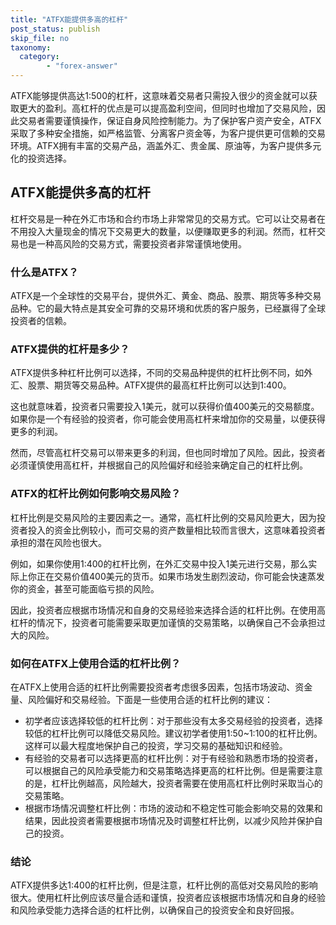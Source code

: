 ```yaml
---
title: "ATFX能提供多高的杠杆"
post_status: publish
skip_file: no
taxonomy:
  category:
        - "forex-answer"
---
```


ATFX能够提供高达1:500的杠杆，这意味着交易者只需投入很少的资金就可以获取更大的盈利。高杠杆的优点是可以提高盈利空间，但同时也增加了交易风险，因此交易者需要谨慎操作，保证自身风险控制能力。为了保护客户资产安全，ATFX采取了多种安全措施，如严格监管、分离客户资金等，为客户提供更可信赖的交易环境。ATFX拥有丰富的交易产品，涵盖外汇、贵金属、原油等，为客户提供多元化的投资选择。

## ATFX能提供多高的杠杆

杠杆交易是一种在外汇市场和合约市场上非常常见的交易方式。它可以让交易者在不用投入大量现金的情况下交易更大的数量，以便赚取更多的利润。然而，杠杆交易也是一种高风险的交易方式，需要投资者非常谨慎地使用。

### 什么是ATFX？

ATFX是一个全球性的交易平台，提供外汇、黄金、商品、股票、期货等多种交易品种。它的最大特点是其安全可靠的交易环境和优质的客户服务，已经赢得了全球投资者的信赖。

### ATFX提供的杠杆是多少？

ATFX提供多种杠杆比例可以选择，不同的交易品种提供的杠杆比例不同，如外汇、股票、期货等交易品种。ATFX提供的最高杠杆比例可以达到1:400。

这也就意味着，投资者只需要投入1美元，就可以获得价值400美元的交易额度。如果你是一个有经验的投资者，你可能会使用高杠杆来增加你的交易量，以便获得更多的利润。

然而，尽管高杠杆交易可以带来更多的利润，但也同时增加了风险。因此，投资者必须谨慎使用高杠杆，并根据自己的风险偏好和经验来确定自己的杠杆比例。

### ATFX的杠杆比例如何影响交易风险？

杠杆比例是交易风险的主要因素之一。通常，高杠杆比例的交易风险更大，因为投资者投入的资金比例较小，而可交易的资产数量相比较而言很大，这意味着投资者承担的潜在风险也很大。

例如，如果你使用1:400的杠杆比例，在外汇交易中投入1美元进行交易，那么实际上你正在交易价值400美元的货币。如果市场发生剧烈波动，你可能会快速蒸发你的资金，甚至可能面临亏损的风险。

因此，投资者应根据市场情况和自身的交易经验来选择合适的杠杆比例。在使用高杠杆的情况下，投资者可能需要采取更加谨慎的交易策略，以确保自己不会承担过大的风险。

### 如何在ATFX上使用合适的杠杆比例？

在ATFX上使用合适的杠杆比例需要投资者考虑很多因素，包括市场波动、资金量、风险偏好和交易经验。下面是一些使用合适的杠杆比例的建议：

- 初学者应该选择较低的杠杆比例：对于那些没有太多交易经验的投资者，选择较低的杠杆比例可以降低交易风险。建议初学者使用1:50~1:100的杠杆比例。这样可以最大程度地保护自己的投资，学习交易的基础知识和经验。
- 有经验的交易者可以选择更高的杠杆比例：对于有经验和熟悉市场的投资者，可以根据自己的风险承受能力和交易策略选择更高的杠杆比例。但是需要注意的是，杠杆比例越高，风险越大，投资者需要在使用高杠杆比例时采取当心的交易策略。
- 根据市场情况调整杠杆比例：市场的波动和不稳定性可能会影响交易的效果和结果，因此投资者需要根据市场情况及时调整杠杆比例，以减少风险并保护自己的投资。

### 结论

ATFX提供多达1:400的杠杆比例，但是注意，杠杆比例的高低对交易风险的影响很大。使用杠杆比例应该尽量合适和谨慎，投资者应该根据市场情况和自身的经验和风险承受能力选择合适的杠杆比例，以确保自己的投资安全和良好回报。